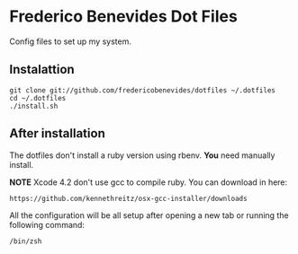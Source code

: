 # Frederico Benevides Dot Files

Config files to set up my system.

## Instalattion

    git clone git://github.com/fredericobenevides/dotfiles ~/.dotfiles
    cd ~/.dotfiles
    ./install.sh

## After installation

The dotfiles don't install a ruby version using rbenv. **You** need manually install.

**NOTE** Xcode 4.2 don't use gcc to compile ruby. You can download in here:

    https://github.com/kennethreitz/osx-gcc-installer/downloads

All the configuration will be all setup after opening a new tab or running the following command:

    /bin/zsh